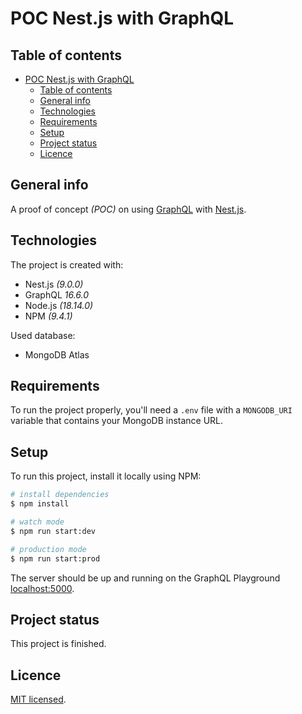 # POC Nest.js with GraphQL

## Table of contents

- [POC Nest.js with GraphQL](#poc-nestjs-with-graphql)
  - [Table of contents](#table-of-contents)
  - [General info](#general-info)
  - [Technologies](#technologies)
  - [Requirements](#requirements)
  - [Setup](#setup)
  - [Project status](#project-status)
  - [Licence](#licence)

## General info

A proof of concept _(POC)_ on using [GraphQL](https://graphql.org/) with [Nest.js](https://docs.nestjs.com/graphql/quick-start#getting-started-with-graphql--typescript).

## Technologies

The project is created with:

- Nest.js _(9.0.0)_
- GraphQL _16.6.0_
- Node.js _(18.14.0)_
- NPM _(9.4.1)_

Used database:

- MongoDB Atlas

## Requirements

To run the project properly, you'll need a `.env` file with a `MONGODB_URI` variable that contains your MongoDB instance URL.

## Setup

To run this project, install it locally using NPM:

```bash
# install dependencies
$ npm install
```

```bash
# watch mode
$ npm run start:dev

# production mode
$ npm run start:prod
```

The server should be up and running on the GraphQL Playground [localhost:5000](http://localhost:5000/graphql).

## Project status

This project is finished.

## Licence

[MIT licensed](LICENSE).
